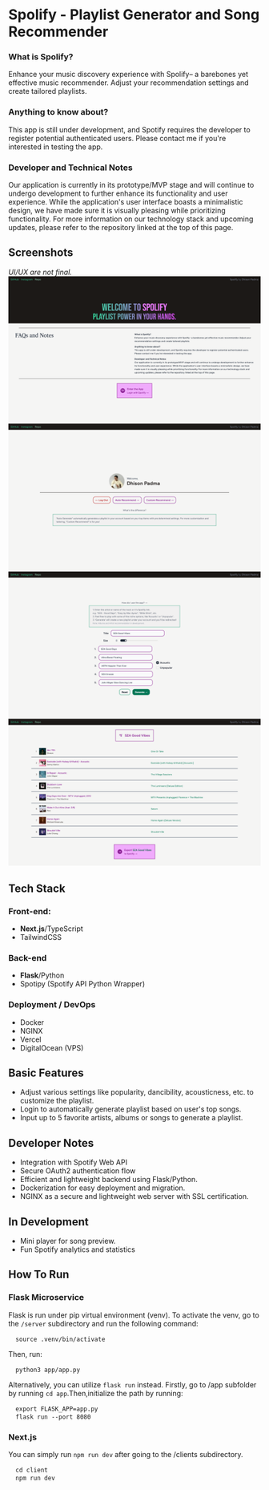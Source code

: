 # Spolify - Playlist Generator and Song Recommender

### What is Spolify?

Enhance your music discovery experience with Spolify– a barebones yet effective music recommender. Adjust your recommendation settings and create tailored playlists.

### Anything to know about?

This app is still under development, and Spotify requires the developer to register potential authenticated users. Please contact me if you're interested in testing the app.

### Developer and Technical Notes

Our application is currently in its prototype/MVP stage and will continue to undergo development to further enhance its functionality and user experience. While the application's user interface boasts a minimalistic design, we have made sure it is visually pleasing while prioritizing functionality. For more information on our technology stack and upcoming updates, please refer to the repository linked at the top of this page.

## Screenshots

<span><i>UI/UX are not final.</i></span>
![Screenshot 1](./assets/spss1.png)
![Screenshot 1](./assets/spss2.png)
![Screenshot 1](./assets/spss3.png)
![Screenshot 1](./assets/spss4.png)

## Tech Stack

### Front-end:

-   <b>Next.js</b>/TypeScript
-   TailwindCSS

### Back-end

-   <b>Flask</b>/Python
-   Spotipy (Spotify API Python Wrapper)

### Deployment / DevOps

-   Docker
-   NGINX
-   Vercel
-   DigitalOcean (VPS)

## Basic Features

-   Adjust various settings like popularity, dancibility, acousticness, etc. to customize the playlist.
-   Login to automatically generate playlist based on user's top songs.
-   Input up to 5 favorite artists, albums or songs to generate a playlist.

## Developer Notes

-   Integration with Spotify Web API
-   Secure OAuth2 authentication flow
-   Efficient and lightweight backend using Flask/Python.
-   Dockerization for easy deployment and migration.
-   NGINX as a secure and lightweight web server with SSL certification.

## In Development

-   Mini player for song preview.
-   Fun Spotify analytics and statistics

## How To Run

### Flask Microservice

Flask is run under pip virtual environment (venv). To activate the venv, go to the `/server` subdirectory and run the following command:

      source .venv/bin/activate

Then, run:

      python3 app/app.py

Alternatively, you can utilize `flask run` instead. Firstly, go to /app subfolder by running `cd app`.Then,initialize the path by running:

      export FLASK_APP=app.py
      flask run --port 8080

### Next.js
You can simply run `npm run dev` after going to the /clients subdirectory.

      cd client
      npm run dev